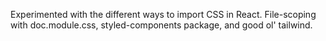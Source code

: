 Experimented with the different ways to import CSS in React. File-scoping with doc.module.css, styled-components package, and good ol' tailwind.
